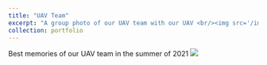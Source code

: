 ```yaml
---
title: "UAV Team"
excerpt: "A group photo of our UAV team with our UAV <br/><img src='/images/UAVGroup.jpg'>"
collection: portfolio
---
```


Best memories of our UAV team in the summer of 2021
<img src='/images/UAVGroup.jpg'>
